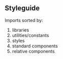 ## Styleguide

Imports sorted by:

1. libraries
2. utilities/constants
3. styles
4. standard components
5. relative components
